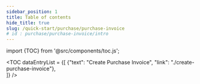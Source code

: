 ```yaml
---
sidebar_position: 1
title: Table of contents
hide_title: true
slug: /quick-start/purchase/purchase-invoice
# id : purchase/purchase-invoice/intro
---
```


import {TOC} from '@src/components/toc.js';

<TOC
dataEntryList = {[
{"text": "Create Purchase Invoice", "link": "./create-purchase-invoice"},  
]}
/>
